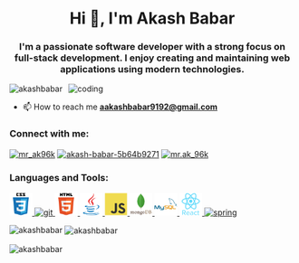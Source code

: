 <h1 align="center">Hi 👋, I'm Akash Babar</h1>
<h3 align="center">I'm a passionate software developer with a strong focus on full-stack development. I enjoy creating and maintaining web applications using modern technologies.</h3>
    <img align="right" src="https://media1.giphy.com/media/qgQUggAC3Pfv687qPC/giphy.gif?cid=6c09b952bjkfo7rcwrkd7lzkd78an7ppoz3abuvob2l8x25b&ep=v_gifs_search&rid=giphy.gif&ct=g" alt="coding" width="400">

<p align="left"> <img src="https://komarev.com/ghpvc/?username=akashbabar&label=Profile%20views&color=0e75b6&style=flat" alt="akashbabar" /> </p>

- 📫 How to reach me **aakashbabar9192@gmail.com**

<h3 align="left">Connect with me:</h3>
<p align="left">
<a href="https://twitter.com/mr_ak96k" target="blank"><img align="center" src="https://raw.githubusercontent.com/rahuldkjain/github-profile-readme-generator/master/src/images/icons/Social/twitter.svg" alt="mr_ak96k" height="30" width="40" /></a>
<a href="https://linkedin.com/in/akash-babar-5b64b9271" target="blank"><img align="center" src="https://raw.githubusercontent.com/rahuldkjain/github-profile-readme-generator/master/src/images/icons/Social/linked-in-alt.svg" alt="akash-babar-5b64b9271" height="30" width="40" /></a>
<a href="https://instagram.com/mr.ak_96k" target="blank"><img align="center" src="https://raw.githubusercontent.com/rahuldkjain/github-profile-readme-generator/master/src/images/icons/Social/instagram.svg" alt="mr.ak_96k" height="30" width="40" /></a>
</p>

<h3 align="left">Languages and Tools:</h3>
<p align="left"> <a href="https://www.w3schools.com/css/" target="_blank" rel="noreferrer"> <img src="https://raw.githubusercontent.com/devicons/devicon/master/icons/css3/css3-original-wordmark.svg" alt="css3" width="40" height="40"/> </a> <a href="https://git-scm.com/" target="_blank" rel="noreferrer"> <img src="https://www.vectorlogo.zone/logos/git-scm/git-scm-icon.svg" alt="git" width="40" height="40"/> </a> <a href="https://www.w3.org/html/" target="_blank" rel="noreferrer"> <img src="https://raw.githubusercontent.com/devicons/devicon/master/icons/html5/html5-original-wordmark.svg" alt="html5" width="40" height="40"/> </a> <a href="https://www.java.com" target="_blank" rel="noreferrer"> <img src="https://raw.githubusercontent.com/devicons/devicon/master/icons/java/java-original.svg" alt="java" width="40" height="40"/> </a> <a href="https://developer.mozilla.org/en-US/docs/Web/JavaScript" target="_blank" rel="noreferrer"> <img src="https://raw.githubusercontent.com/devicons/devicon/master/icons/javascript/javascript-original.svg" alt="javascript" width="40" height="40"/> </a> <a href="https://www.mongodb.com/" target="_blank" rel="noreferrer"> <img src="https://raw.githubusercontent.com/devicons/devicon/master/icons/mongodb/mongodb-original-wordmark.svg" alt="mongodb" width="40" height="40"/> </a> <a href="https://www.mysql.com/" target="_blank" rel="noreferrer"> <img src="https://raw.githubusercontent.com/devicons/devicon/master/icons/mysql/mysql-original-wordmark.svg" alt="mysql" width="40" height="40"/> </a> <a href="https://reactjs.org/" target="_blank" rel="noreferrer"> <img src="https://raw.githubusercontent.com/devicons/devicon/master/icons/react/react-original-wordmark.svg" alt="react" width="40" height="40"/> </a> <a href="https://spring.io/" target="_blank" rel="noreferrer"> <img src="https://www.vectorlogo.zone/logos/springio/springio-icon.svg" alt="spring" width="40" height="40"/> </a> </p>
<p><img align="left" src="https://github-readme-stats.vercel.app/api/top-langs?username=akashbabar&show_icons=true&locale=en&layout=compact" alt="akashbabar" /></p>

<p>&nbsp;<img align="center" src="https://github-readme-stats.vercel.app/api?username=akashbabar&show_icons=true&locale=en" alt="akashbabar" /></p>

<p><img align="center" src="https://github-readme-streak-stats.herokuapp.com/?user=akashbabar&" alt="akashbabar" /></p>
